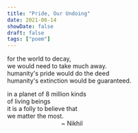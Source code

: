 ```yaml
---
title: "Pride, Our Undoing"
date: 2021-06-14
showDate: false
draft: false
tags: ["poem"]
---
```


for the world to decay,\
we would need to take much away.\
humanity's pride would do the deed\
humanity's extinction would be guaranteed.

in a planet of 8 million kinds\
of living beings\
it is a folly to believe that \
we matter the most. \
&nbsp; &nbsp; &nbsp; &nbsp; &nbsp; &nbsp; &nbsp; &nbsp; &nbsp; &nbsp; &nbsp; &nbsp; &nbsp; &nbsp; &nbsp; &nbsp;  ~ Nikhil
